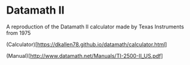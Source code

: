 # Datamath Ⅱ

A reproduction of the Datamath II calculator made by Texas Instruments from 1975

(Calculator)[https://dkallen78.github.io/datamath/calculator.html]

(Manual)[http://www.datamath.net/Manuals/TI-2500-II_US.pdf]

